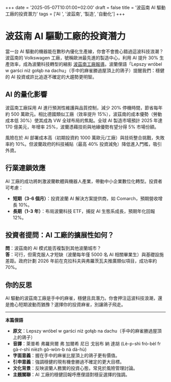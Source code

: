 +++
date = '2025-05-07T10:01:00+02:00'
draft = false
title = '波茲南 AI 驅動工廠的投資潛力'
tags = ['AI ', '波茲南', '製造', '自動化']
+++

# 波茲南 AI 驅動工廠的投資潛力

當一台 AI 驅動的機器能在數秒內優化生產線，你會不會擔心錯過這波科技浪潮？波茲南的 Volkswagen 工廠，號稱歐洲最先進的製造中心，利用 AI 提升 30% 生產效率，成為波蘭科技轉型的縮影 [波茲南工廠報導](https://epoznan.pl/news-news-163003-w_poznaniu_mamy_jedna_z_najnowoczesniejszych_fabryk_w_europie_pomaga_sztuczna_inteligencja)。波蘭俚語「Lepszy wróbel w garści niż gołąb na dachu」（手中的麻雀勝過屋頂上的鴿子）提醒我們：穩健的 AI 投資或許比追逐不確定的大趨勢更明智。

## AI 的量化影響

波茲南工廠採用 AI 進行預測性維護與品質控制，減少 20% 停機時間，節省每年約 500 萬歐元。相比德國類似工廠（效率提升 15%），波茲南的成本優勢（勞動成本低 30%）使其成為 VW 全球布局的焦點。全球 AI 製造市場預計 2025 年達 170 億美元，年增率 25%，波蘭憑藉技術與地緣優勢有望分得 5% 市場份額。

風險在於 AI 部署成本高（初期投資約 1000 萬歐元/工廠）與技術整合挑戰，失敗率約 10%。但波蘭政府的科技補貼（最高 40% 投資減免）降低進入門檻，吸引外資。

## 行業連鎖效應

AI 工廠的成功將刺激波蘭軟體與機器人產業，帶動中小企業數位化轉型。投資者可考慮：

- **短期（3-6 個月）**：投資波蘭 AI 解決方案提供商，如 Comarch，預期營收增長 10%。
- **長期（1-3 年）**：布局波蘭科技 ETF，捕捉 AI 生態系成長，預期年化回報 12%。

## 投資者提問：AI 工廠的擴展性如何？

**問**：波茲南的 AI 模式能否複製到其他波蘭城市？  
**答**：可行，但需克服人才短缺（波蘭每年僅 5000 名 AI 相關畢業生）與基礎設施差距。政府計劃 2026 年前在克拉科夫與弗羅茨瓦夫推廣類似項目，成功率約 70%。

## 你的反思

AI 驅動的波茲南工廠是手中的麻雀，穩健且具潛力。你會押注這波科技浪潮，還是擔心短期波動而猶豫？選擇你的投資麻雀，別讓鴿子飛走。

---

**本篇俚語**

- **原文**：Lepszy wróbel w garści niż gołąb na dachu（手中的麻雀勝過屋頂上的鴿子）  
- **音譯**：萊普希 弗羅貝爾 弗 加爾希 尼日 戈翁布 納 達胡 (Lè-p-shì frò-bèl fr gà-r-shì nièzh gò-wòn-b nà dà-hù)  
- **字面意義**：握在手中的麻雀比屋頂上的鴿子更有價值。  
- **引申意義**：強調穩健的現有機會勝過不確定的更大目標。  
- **文化背景**：反映波蘭人務實的投資心態，常見於風險管理討論。  
- **主題關聯**：AI 工廠的穩健回報呼應俚語對穩妥選擇的強調。